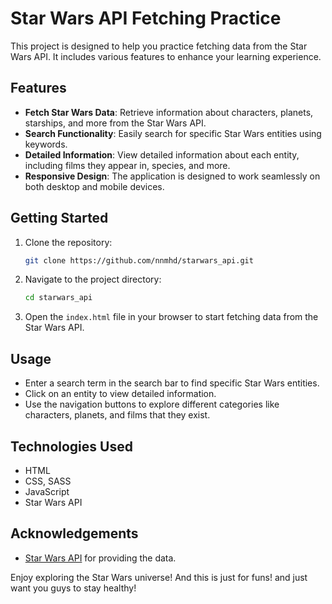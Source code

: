 # Star Wars API Fetching Practice

This project is designed to help you practice fetching data from the Star Wars API. It includes various features to enhance your learning experience.

## Features

- **Fetch Star Wars Data**: Retrieve information about characters, planets, starships, and more from the Star Wars API.
- **Search Functionality**: Easily search for specific Star Wars entities using keywords.
- **Detailed Information**: View detailed information about each entity, including films they appear in, species, and more.
- **Responsive Design**: The application is designed to work seamlessly on both desktop and mobile devices.

## Getting Started

1. Clone the repository:
   ```bash
   git clone https://github.com/nnmhd/starwars_api.git
   ```
2. Navigate to the project directory:
   ```bash
   cd starwars_api
   ```
3. Open the `index.html` file in your browser to start fetching data from the Star Wars API.

## Usage

- Enter a search term in the search bar to find specific Star Wars entities.
- Click on an entity to view detailed information.
- Use the navigation buttons to explore different categories like characters, planets, and films that they exist.

## Technologies Used

- HTML
- CSS, SASS
- JavaScript
- Star Wars API

## Acknowledgements

- [Star Wars API](https://swapi.dev/) for providing the data.

Enjoy exploring the Star Wars universe!
And this is just for funs! and just want you guys to stay healthy!
